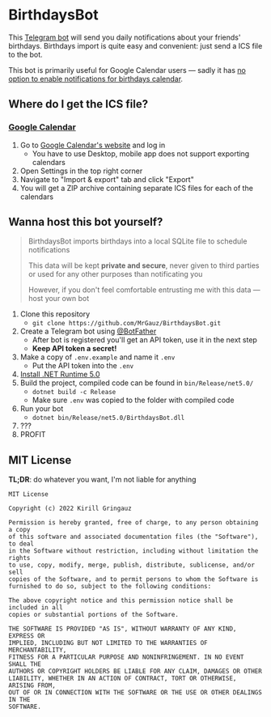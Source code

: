 # BirthdaysBot

This [Telegram bot](https://t.me/iCalBirthdaysBot) will send you daily notifications about your friends' birthdays.
Birthdays import is quite easy and convenient: just send a ICS file to the bot.

This bot is primarily useful for Google Calendar users — sadly it
has [no option to enable notifications for birthdays calendar](https://support.google.com/calendar/thread/1699815?hl=en&msgid=1714805).

## Where do I get the ICS file?

### [Google Calendar](https://support.google.com/calendar/answer/37111?hl=en)

1. Go to [Google Calendar's website](https://calendar.google.com/calendar) and log in
    - You have to use Desktop, mobile app does not support exporting calendars
2. Open Settings in the top right corner
3. Navigate to "Import & export" tab and click "Export"
4. You will get a ZIP archive containing separate ICS files for each of the calendars

## Wanna host this bot yourself?

> BirthdaysBot imports birthdays into a local SQLite file to schedule notifications
>
> This data will be kept **private and secure**, never given to third parties or used for any other purposes than notificating you
>
> However, if you don't feel comfortable entrusting me with this data — host your own bot

1. Clone this repository
    - ``git clone https://github.com/MrGauz/BirthdaysBot.git``
2. Create a Telegram bot using [@BotFather](https://t.me/BotFather)
    - After bot is registered you'll get an API token, use it in the next step
    - **Keep API token a secret!**
3. Make a copy of ``.env.example`` and name it ``.env``
    - Put the API token into the ``.env``
4. [Install .NET Runtime 5.0](https://dotnet.microsoft.com/en-us/download/dotnet/5.0)
5. Build the project, compiled code can be found in ``bin/Release/net5.0/``
    - ``dotnet build -c Release``
    - Make sure ``.env`` was copied to the folder with compiled code
6. Run your bot
    - ``dotnet bin/Release/net5.0/BirthdaysBot.dll``
7. ???
8. PROFIT

## MIT License

**TL;DR**: do whatever you want, I'm not liable for anything

```
MIT License

Copyright (c) 2022 Kirill Gringauz

Permission is hereby granted, free of charge, to any person obtaining a copy
of this software and associated documentation files (the "Software"), to deal
in the Software without restriction, including without limitation the rights
to use, copy, modify, merge, publish, distribute, sublicense, and/or sell
copies of the Software, and to permit persons to whom the Software is
furnished to do so, subject to the following conditions:

The above copyright notice and this permission notice shall be included in all
copies or substantial portions of the Software.

THE SOFTWARE IS PROVIDED "AS IS", WITHOUT WARRANTY OF ANY KIND, EXPRESS OR
IMPLIED, INCLUDING BUT NOT LIMITED TO THE WARRANTIES OF MERCHANTABILITY,
FITNESS FOR A PARTICULAR PURPOSE AND NONINFRINGEMENT. IN NO EVENT SHALL THE
AUTHORS OR COPYRIGHT HOLDERS BE LIABLE FOR ANY CLAIM, DAMAGES OR OTHER
LIABILITY, WHETHER IN AN ACTION OF CONTRACT, TORT OR OTHERWISE, ARISING FROM,
OUT OF OR IN CONNECTION WITH THE SOFTWARE OR THE USE OR OTHER DEALINGS IN THE
SOFTWARE.
```